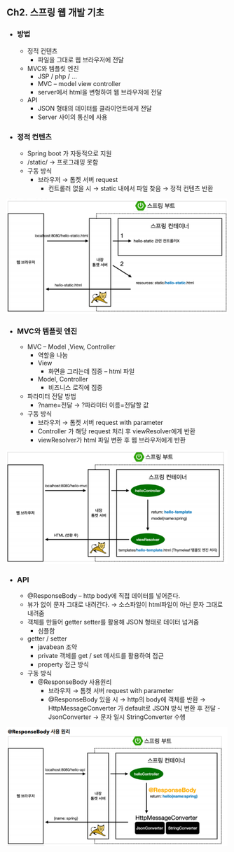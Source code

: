 ## Ch2. 스프링 웹 개발 기초
  - ### 방법
    - 정적 컨텐츠
      - 파일을 그대로 웹 브라우저에 전달
    - MVC와 템플릿 엔진
      - JSP / php / … 
      - MVC – model view controller
      - server에서 html을 변형하여 웹 브라우저에 전달
    - API
      - JSON 형태의 데이터를 클라이언트에게 전달
      - Server 사이의 통신에 사용
  - ### 정적 컨텐츠
    - Spring boot 가 자동적으로 지원
    - /static/ → 프로그래밍 못함
    - 구동 방식
      - 브라우저 → 톰켓 서버 request
        - 컨트롤러 없을 시 → static 내에서 파일 찾음 → 정적 컨텐츠 반환

![](img2.png)

- ### MVC와 템플릿 엔진
  - MVC – Model ,View, Controller
    - 역할을 나눔
    - View
      - 화면을 그리는데 집중 – html 파일
    - Model, Controller
      - 비즈니스 로직에 집중
  - 파라미터 전달 방법
    - ?name=전달 → ?파라미터 이름=전달할 값 
  - 구동 방식
    - 브라우저 → 톰켓 서버 request with parameter
    - Controller 가 해당 request 처리 후 viewResolver에게 반환
    - viewResolver가 html 파일 변환 후 웹 브라우저에게 반환

![](img3.png)

- ### API
  - @ResponseBody – http body에 직접 데이터를 넣어준다.
  - 뷰가 없이 문자 그대로 내려간다. → 소스파일이 html파일이 아닌 문자 그대로 내려줌
  - 객체를 만들어 getter setter를 활용해 JSON 형태로 데이터 넘겨줌
    - 심플함
  - getter / setter
    - javabean 조약
    - private 객체를 get / set 메서드를 활용하여 접근
    - property 접근 방식
  - 구동 방식
    - @ResponseBody 사용원리
      - 브라우저 → 톰켓 서버 request with parameter
      - @ResponseBody 있을 시 → http의 body에 객체를 반환 
        → HttpMessageConverter 가 default로 JSON 방식 변환 후 전달 - JsonConverter
        → 문자 일시 StringConverter 수행 

![](img4.png)

